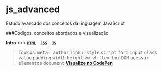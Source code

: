 # js_advanced
Estudo avançado dos conceitos da linguagem JavaScript

###Códigos, conceitos abordados e visualização

**Intro** >>> [<code><b>HTML</code></b>](DOM/Intro/index.html) - [<code><b>CSS</code></b>](DOM/Intro/style.css)  -  [<code><b>JS</code></b>](DOM/Intro/main.js)   
> Tópicos: <kbd>meta: author</kbd> <kbd>link: style</kbd> <kbd>script</kbd> <kbd>form</kbd> <kbd>input</kbd> <kbd>class</kbd> <kbd>value</kbd> 
<kbd>padding</kbd> <kbd>width</kbd> <kbd>height</kbd> <kbd>vw-vh</kbd> <kbd>flex-box</kbd> <kbd>DOM</kbd> <kbd>acessar elementos</kbd> <kbd>document</kbd>
> [**Visualize no CodePen**](https://codepen.io/luc-gh/pen/rNKGWrv)
